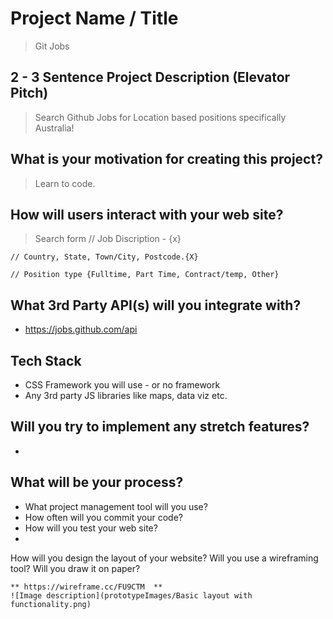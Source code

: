 # Project Name / Title
 > Git Jobs


## 2 - 3 Sentence Project Description (Elevator Pitch)

> Search Github Jobs for Location based positions specifically Australia!

## What is your motivation for creating this project?

> Learn to code.

## How will users interact with your web site?

> Search form
    // Job Discription - {x}

    // Country, State, Town/City, Postcode.{X}

    // Position type {Fulltime, Part Time, Contract/temp, Other}
       

## What 3rd Party API(s) will you integrate with?

* https://jobs.github.com/api


## Tech Stack

* CSS Framework you will use - or no framework
* Any 3rd party JS libraries like maps, data viz etc.

## Will you try to implement any stretch features?

* 

## What will be your process?

* What project management tool will you use?
* How often will you commit your code?
* How will you test your web site?
* 
How will you design the layout of your website? Will you use a wireframing tool? Will you draw it on paper?

    ** https://wireframe.cc/FU9CTM  **
    ![Image description](prototypeImages/Basic layout with functionality.png)

